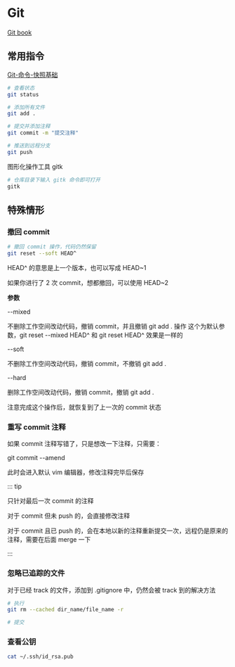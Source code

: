 # Git

[Git book](https://git-scm.com/book/zh/v2)

## 常用指令

[Git-命令-快照基础](https://git-scm.com/book/zh/v2/附录-C%3A-Git-命令-快照基础)

```bash
# 查看状态
git status

# 添加所有文件
git add .

# 提交并添加注释
git commit -m "提交注释"

# 推送到远程分支
git push
```

图形化操作工具 gitk

```bash
# 仓库目录下输入 gitk 命令即可打开
gitk
```

## 特殊情形

### 撤回 commit

```bash
# 撤回 commit 操作，代码仍然保留
git reset --soft HEAD^
```

HEAD^ 的意思是上一个版本，也可以写成 HEAD~1

如果你进行了 2 次 commit，想都撤回，可以使用 HEAD~2

**参数**

--mixed

不删除工作空间改动代码，撤销 commit，并且撤销 git add . 操作
这个为默认参数，git reset --mixed HEAD^ 和 git reset HEAD^ 效果是一样的

--soft

不删除工作空间改动代码，撤销 commit，不撤销 git add .

--hard

删除工作空间改动代码，撤销 commit，撤销 git add .

注意完成这个操作后，就恢复到了上一次的 commit 状态

### 重写 commit 注释

如果 commit 注释写错了，只是想改一下注释，只需要：

git commit --amend

此时会进入默认 vim 编辑器，修改注释完毕后保存

::: tip

只针对最后一次 commit 的注释

对于 commit 但未 push 的，会直接修改注释

对于 commit 且已 push 的，会在本地以新的注释重新提交一次，远程仍是原来的注释，需要在后面 merge 一下

:::

### 忽略已追踪的文件

对于已经 track 的文件，添加到 .gitignore 中，仍然会被 track 到的解决方法

```bash
# 执行
git rm --cached dir_name/file_name -r

# 提交
```

### 查看公钥

```bash
cat ~/.ssh/id_rsa.pub
```
